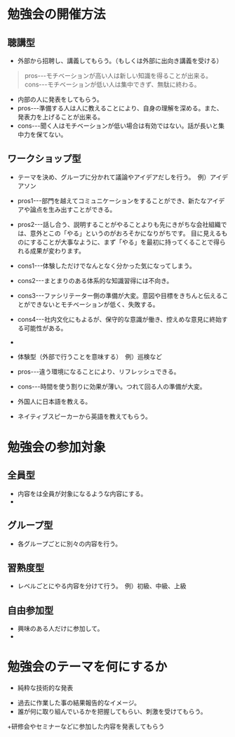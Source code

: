 # 勉強会の開催方法

## 聴講型
* 外部から招聘し、講義してもらう。（もしくは外部に出向き講義を受ける）
 > pros---モチベーションが高い人は新しい知識を得ることが出来る。
 > cons---モチベーションが低い人は集中できず、無駄に終わる。

* 内部の人に発表をしてもらう。
 * pros---準備する人は人に教えることにより、自身の理解を深める。また、発表力を上げることが出来る。
 * cons---聞く人はモチベーションが低い場合は有効ではない。話が長いと集中力を保てない。

## ワークショップ型
* テーマを決め、グループに分かれて議論やアイデアだしを行う。　例）アイデアソン
 * pros1---部門を越えてコミュニケーションをすることができ、新たなアイデアや論点を生み出すことができる。
 * pros2---話し合う、説明することがやることよりも先にきがちな会社組織では、意外とこの「やる」というのがおろそかになりがちです。
目に見えるものにすることが大事なように、まず「やる」を最初に持ってくることで得られる成果が変わります。
 * cons1---体験しただけでなんとなく分かった気になってしまう。
 * cons2---まとまりのある体系的な知識習得には不向き。
 * cons3---ファシリテーター側の準備が大変。意図や目標をきちんと伝えることができないとモチベーションが低く、失敗する。
 * cons4---社内文化にもよるが、保守的な意識が働き、控えめな意見に終始する可能性がある。
 * 
* 体験型（外部で行うことを意味する）　例）巡検など
 * pros---違う環境になることにより、リフレッシュできる。
 * cons---時間を使う割りに効果が薄い。つれて回る人の準備が大変。

 * 外国人に日本語を教える。
 * ネイティブスピーカーから英語を教えてもらう。

# 勉強会の参加対象

## 全員型
* 内容をは全員が対象になるような内容にする。
* 
## グループ型
* 各グループごとに別々の内容を行う。

## 習熟度型
* レベルごとにやる内容を分けて行う。　例）初級、中級、上級

## 自由参加型
* 興味のある人だけに参加して。
* 

# 勉強会のテーマを何にするか
+ 純粋な技術的な発表
- 過去に作業した事の結果報告的なイメージ。
- 誰が何に取り組んでいるかを把握してもらい、刺激を受けてもらう。

+研修会やセミナーなどに参加した内容を発表してもらう

